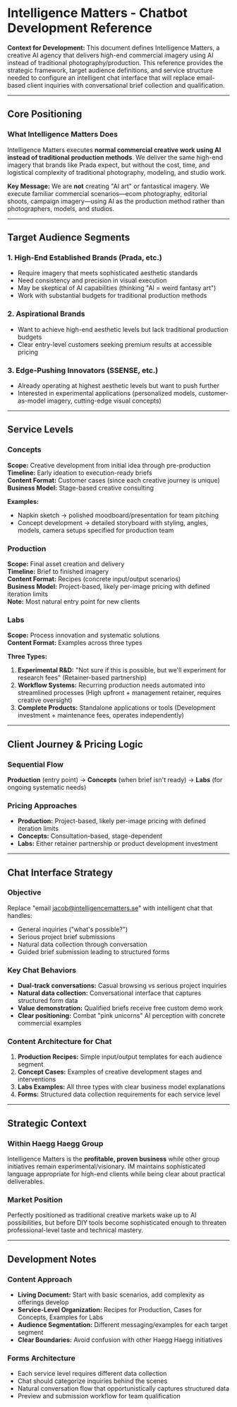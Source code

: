 # Intelligence Matters - Chatbot Development Reference

**Context for Development:** This document defines Intelligence Matters, a creative AI agency that delivers high-end commercial imagery using AI instead of traditional photography/production. This reference provides the strategic framework, target audience definitions, and service structure needed to configure an intelligent chat interface that will replace email-based client inquiries with conversational brief collection and qualification.

---

## Core Positioning

### What Intelligence Matters Does
Intelligence Matters executes **normal commercial creative work using AI instead of traditional production methods**. We deliver the same high-end imagery that brands like Prada expect, but without the cost, time, and logistical complexity of traditional photography, modeling, and studio work.

**Key Message:** We are **not** creating "AI art" or fantastical imagery. We execute familiar commercial scenarios—ecom photography, editorial shoots, campaign imagery—using AI as the production method rather than photographers, models, and studios.

---

## Target Audience Segments

### 1. High-End Established Brands (Prada, etc.)
- Require imagery that meets sophisticated aesthetic standards
- Need consistency and precision in visual execution
- May be skeptical of AI capabilities (thinking "AI = weird fantasy art")
- Work with substantial budgets for traditional production methods

### 2. Aspirational Brands
- Want to achieve high-end aesthetic levels but lack traditional production budgets
- Clear entry-level customers seeking premium results at accessible pricing

### 3. Edge-Pushing Innovators (SSENSE, etc.)
- Already operating at highest aesthetic levels but want to push further
- Interested in experimental applications (personalized models, customer-as-model imagery, cutting-edge visual concepts)

---

## Service Levels

### Concepts
**Scope:** Creative development from initial idea through pre-production  
**Timeline:** Early ideation to execution-ready briefs  
**Content Format:** Customer cases (since each creative journey is unique)  
**Business Model:** Stage-based creative consulting  

**Examples:**
- Napkin sketch → polished moodboard/presentation for team pitching
- Concept development → detailed storyboard with styling, angles, models, camera setups specified for production team

### Production
**Scope:** Final asset creation and delivery  
**Timeline:** Brief to finished imagery  
**Content Format:** Recipes (concrete input/output scenarios)  
**Business Model:** Project-based, likely per-image pricing with defined iteration limits  
**Note:** Most natural entry point for new clients

### Labs
**Scope:** Process innovation and systematic solutions  
**Content Format:** Examples across three types  

**Three Types:**
1. **Experimental R&D:** "Not sure if this is possible, but we'll experiment for research fees" (Retainer-based partnership)
2. **Workflow Systems:** Recurring production needs automated into streamlined processes (High upfront + management retainer, requires creative oversight)
3. **Complete Products:** Standalone applications or tools (Development investment + maintenance fees, operates independently)

---

## Client Journey & Pricing Logic

### Sequential Flow
**Production** (entry point) → **Concepts** (when brief isn't ready) → **Labs** (for ongoing systematic needs)

### Pricing Approaches
- **Production:** Project-based, likely per-image pricing with defined iteration limits
- **Concepts:** Consultation-based, stage-dependent
- **Labs:** Either retainer partnership or product development investment

---

## Chat Interface Strategy

### Objective
Replace "email jacob@intelligencematters.se" with intelligent chat that handles:
- General inquiries ("what's possible?")
- Serious project brief submissions
- Natural data collection through conversation
- Guided brief submission leading to structured forms

### Key Chat Behaviors
- **Dual-track conversations:** Casual browsing vs serious project inquiries
- **Natural data collection:** Conversational interface that captures structured form data
- **Value demonstration:** Qualified briefs receive free custom demo work
- **Clear positioning:** Combat "pink unicorns" AI perception with concrete commercial examples

### Content Architecture for Chat
1. **Production Recipes:** Simple input/output templates for each audience segment
2. **Concept Cases:** Examples of creative development stages and interventions  
3. **Labs Examples:** All three types with clear business model explanations
4. **Forms:** Structured data collection requirements for each service level

---

## Strategic Context

### Within Haegg Haegg Group
Intelligence Matters is the **profitable, proven business** while other group initiatives remain experimental/visionary. IM maintains sophisticated language appropriate for high-end clients while being clear about practical deliverables.

### Market Position
Perfectly positioned as traditional creative markets wake up to AI possibilities, but before DIY tools become sophisticated enough to threaten professional-level taste and technical mastery.

---

## Development Notes

### Content Approach
- **Living Document:** Start with basic scenarios, add complexity as offerings develop
- **Service-Level Organization:** Recipes for Production, Cases for Concepts, Examples for Labs
- **Audience Segmentation:** Different messaging/examples for each target segment
- **Clear Boundaries:** Avoid confusion with other Haegg Haegg initiatives

### Forms Architecture
- Each service level requires different data collection
- Chat should categorize inquiries behind the scenes
- Natural conversation flow that opportunistically captures structured data
- Preview and submission workflow for team qualification